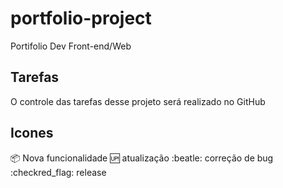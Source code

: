 # portfolio-project
Portifolio Dev Front-end/Web

## Tarefas

O controle das tarefas desse projeto será realizado no GitHub

## Icones

:package: Nova funcionalidade
:up: atualização
:beatle: correção de bug
:checkred_flag: release